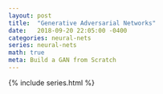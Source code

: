 ```yaml
---
layout: post
title:  "Generative Adversarial Networks"
date:   2018-09-20 22:05:00 -0400
categories: neural-nets
series: neural-nets
math: true
meta: Build a GAN from Scratch
---
```


{% include series.html %}
